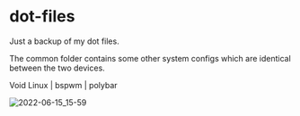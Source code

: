 # dot-files
Just a backup of my dot files.

The common folder contains some other system configs which are identical between the two devices.

Void Linux | bspwm | polybar

![2022-06-15_15-59](https://user-images.githubusercontent.com/52689414/173851038-7c8aba9f-07bc-4ab7-b432-e7b21bbfda7e.png)
